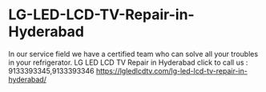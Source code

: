 # LG-LED-LCD-TV-Repair-in-Hyderabad
In our service field we have a certified team who can solve all your troubles in your refrigerator. LG LED LCD TV Repair in Hyderabad click to call us : 9133393345,9133393346 https://lgledlcdtv.com/lg-led-lcd-tv-repair-in-hyderabad/
